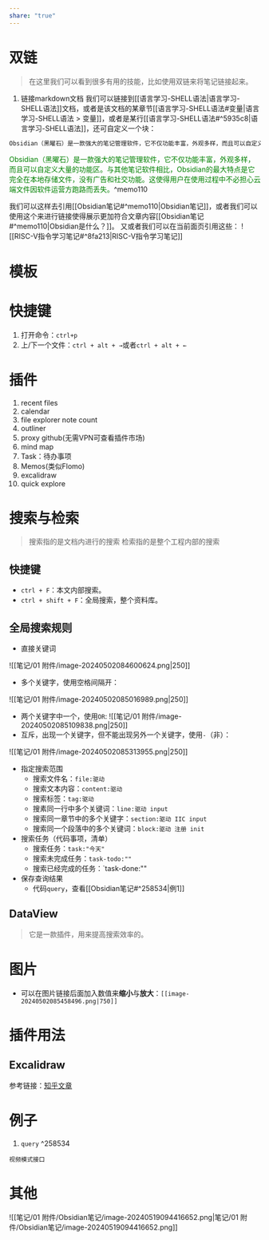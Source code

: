 ```yaml
---
share: "true"
---
```

# 双链
> 在这里我们可以看到很多有用的技能，比如使用双链来将笔记链接起来。

1. 链接markdown文档
我们可以链接到[[语言学习-SHELL语法|语言学习-SHELL语法]]文档，或者是该文档的某章节[[语言学习-SHELL语法#变量|语言学习-SHELL语法 > 变量]]，或者是某行[[语言学习-SHELL语法#^5935c8|语言学习-SHELL语法]]，还可自定义一个块：
```markdown
Obsidian（黑曜石）是一款强大的笔记管理软件，它不仅功能丰富，外观多样，而且可以自定义大量的功能区。与其他笔记软件相比，Obsidian的最大特点是它完全在本地存储文件，没有广告和社交功能。这使得用户在使用过程中不必担心云端文件因软件运营方跑路而丢失。 ^memo/110
```
<font color=green>Obsidian（黑曜石）是一款强大的笔记管理软件，它不仅功能丰富，外观多样，而且可以自定义大量的功能区。与其他笔记软件相比，Obsidian的最大特点是它完全在本地存储文件，没有广告和社交功能。这使得用户在使用过程中不必担心云端文件因软件运营方跑路而丢失。</font>^memo110

我们可以这样去引用[[Obsidian笔记#^memo110|Obsidian笔记]]，或者我们可以使用这个来进行链接使得展示更加符合文章内容[[Obsidian笔记#^memo110|Obsidian是什么？]]。
又或者我们可以在当前面页引用这些：
![[RISC-V指令学习笔记#^8fa213|RISC-V指令学习笔记]]

# 模板


# 快捷键
1. 打开命令：`ctrl+p`
2. 上/下一个文件：`ctrl + alt + →`或者`ctrl + alt + ←`
# 插件
1. recent files
2. calendar
3. file explorer note count
4. outliner
5. proxy github(无需VPN可查看插件市场)
6. mind map
7. Task：待办事项
8. Memos(类似Flomo)
9. excalidraw
10. quick explore
# 搜索与检索
>搜索指的是文档内进行的搜索
>检索指的是整个工程内部的搜索

## 快捷键
+ `ctrl + F`：本文内部搜索。
+ `ctrl + shift + F`：全局搜索，整个资料库。
## 全局搜索规则
+ 直接关键词

![[笔记/01 附件/image-20240502084600624.png|250]]
+ 多个关键字，使用空格间隔开：

![[笔记/01 附件/image-20240502085016989.png|250]]

+ 两个关键字中一个，使用`OR`:
![[笔记/01 附件/image-20240502085109838.png|250]]
+ 互斥，出现一个关键字，但不能出现另外一个关键字，使用`-`（非）：

![[笔记/01 附件/image-20240502085313955.png|250]]

+ 指定搜索范围
	+ 搜索文件名：`file:驱动`
	+ 搜索文本内容：`content:驱动`
	+ 搜索标签：`tag:驱动`
	+ 搜素同一行中多个关键词：`line:驱动 input`
	+ 搜索同一章节中的多个关键字：`section:驱动 IIC input`
	+ 搜索同一个段落中的多个关键词：`block:驱动 注册 init`
+ 搜索任务（代码事项，清单）
	+ 搜索任务：`task:"今天"`
	+ 搜索未完成任务：`task-todo:""`
	+ 搜索已经完成的任务：`task-done:""
+ 保存查询结果
	+ 代码`query`，查看[[Obsidian笔记#^258534|例1]]
## DataView
> 它是一款插件，用来提高搜索效率的。


# 图片
+ 可以在图片链接后面加入数值来**缩小**与**放大**：`[[image-20240502085458496.png|750]]`


# 插件用法
## Excalidraw
参考链接：[知乎文章](https://zhuanlan.zhihu.com/p/658366428)

# 例子
1. `query` ^258534
```query
视频模式接口
```

# 其他
![[笔记/01 附件/Obsidian笔记/image-20240519094416652.png|笔记/01 附件/Obsidian笔记/image-20240519094416652.png]]

